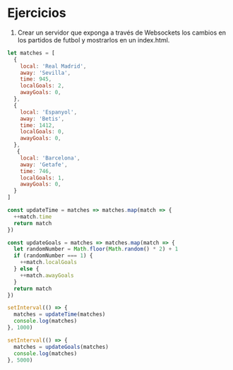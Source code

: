 # Ejercicios

1. Crear un servidor que exponga a través de Websockets los cambios en los partidos de futbol y mostrarlos en un index.html.
```javascript
let matches = [
  {
    local: 'Real Madrid',
    away: 'Sevilla',
    time: 945,
    localGoals: 2,
    awayGoals: 0,
  },
  {
    local: 'Espanyol',
    away: 'Betis',
    time: 1412,
    localGoals: 0,
    awayGoals: 0,
  },
   {
    local: 'Barcelona',
    away: 'Getafe',
    time: 746,
    localGoals: 1,
    awayGoals: 0,
  }
]

const updateTime = matches => matches.map(match => {
  ++match.time
  return match
})

const updateGoals = matches => matches.map(match => {
  let randomNumber = Math.floor(Math.random() * 2) + 1
  if (randomNumber === 1) {
    ++match.localGoals
  } else {
    ++match.awayGoals
  }
  return match
})

setInterval(() => {
  matches = updateTime(matches)
  console.log(matches)
}, 1000)

setInterval(() => {
  matches = updateGoals(matches)
  console.log(matches)
}, 5000)
```

